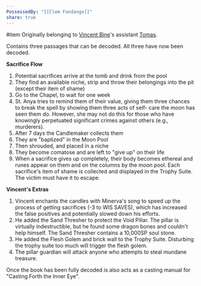 ```yaml
---
PossessedBy: "[[Clem Fandango]]"
share: true
---
```

#item
Originally belonging to [Vincent Bine](Vincent%20Bine.md)'s assistant [Tomas](Tomas.md).

Contains three passages that can be decoded. All three have now been decoded.

**Sacrifice Flow** 
1. Potential sacrifices arrive at the tomb and drink from the pool
2. They find an available niche, strip and throw their belongings into the pit (except their item of shame)
3. Go to the Chapel, to wait for one week
4. St. Anya tries to remind them of their value, giving them three chances to break the spell by showing them three acts of self- care the moon has seen them do. However, she may not do this for those who have knowingly perpetuated significant crimes against others (e.g., murderers).
5. After 7 days the Candlemaker collects them
6. They are "baptized" in the Moon Pool 
7. Then shrouded, and placed in a niche
8. They become comatose and are left to "give up" on their life
9. When a sacrifice gives up completely, their body becomes ethereal and runes appear on them and on the columns by the moon pool. Each sacrifice's item of shame is collected and displayed in the Trophy Suite. The victim must have it to escape.

**Vincent's Extras**
1. Vincent enchants the candles with Minerva's song to speed up the process of getting sacrifices (-3 to WIS SAVES), which has increased the false positives and potentially slowed down his efforts.
2. He added the Sand Thresher to protect the Void Pillar. The pillar is virtually indestructible, but he found some dragon bones and couldn't help himself. The Sand Thresher contains a 10,000SP soul stone.
3. He added the Flesh Golem and brick wall to the Trophy Suite. Disturbing the trophy suite too much will trigger the flesh golem.
4. The pillar guardian will attack anyone who attempts to steal mundane treasure.

Once the book has been fully decoded is also acts as a casting manual for "Casting Forth the Inner Eye".
